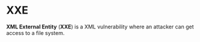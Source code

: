 # XXE

**XML External Entity** (**XXE**) is a XML vulnerability where an attacker can
get access to a file system.
